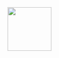 <div id="header" align="center">
  <img src="[https://media0.giphy.com/media/v1.Y2lkPTc5MGI3NjExMWEzZWs1MWExMzB4aXJ4dmFqd2RvNGp3bjMzcWQ1eWNpdWk3N3I5eCZlcD12MV9pbnRlcm5hbF9naWZfYnlfaWQmY3Q9Zw/3ndAvMC5LFPNMCzq7m/giphy.gif](https://media1.giphy.com/media/v1.Y2lkPTc5MGI3NjExbXJpcTJwcWl3b3hrdm1qdXkzcHFqNDJobDFvcXhuaW83dHRzeWFwdSZlcD12MV9pbnRlcm5hbF9naWZfYnlfaWQmY3Q9Zw/dJCrQbRNQqOSk/giphy.gif)" width="100"/>
</div>
